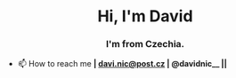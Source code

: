 <h1 align="center">Hi, I'm David</h1>
<h3 align="center">I'm from Czechia.</h3>

- 📫 How to reach me **| davi.nic@post.cz | @davidnic__ ||**



